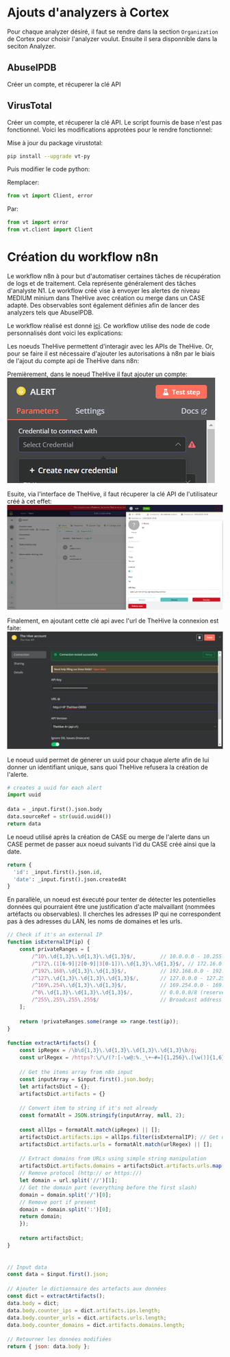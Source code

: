 # Ajouts d'analyzers à Cortex
Pour chaque analyzer désiré, il faut se rendre dans la section `Organization` de Cortex pour choisir l'analyzer voulut. Ensuite il sera disponnible dans la seciton Analyzer.

## AbuseIPDB
Créer un compte, et récuperer la clé API

## VirusTotal
Créer un compte, et récuperer la clé API. Le script fournis de base n'est pas fonctionnel. Voici les modifications approtées pour le rendre fonctionnel:

Mise à jour du package virustotal:
```bash
pip install --upgrade vt-py
```

Puis modifier le code python:

Remplacer:
```python
from vt import Client, error
```

Par:
```python
from vt import error
from vt.client import Client
```


# Création du workflow n8n  

Le workflow n8n à pour but d'automatiser certaines tâches de récupération de logs et de traitement. Cela représente généralement des tâches d'analyste N1. Le workflow créé vise à envoyer les alertes de niveau MEDIUM minium dans TheHive avec création ou merge dans un CASE adapté. Des observables sont également définies afin de lancer des analyzers tels que AbuseIPDB.

Le workflow réalisé est donné [ici](./INSOC.json). Ce workflow utilise des node de code personnalisés dont voici les explications:

Les noeuds TheHive permettent d'interagir avec les APIs de TheHive. Or, pour se faire il est nécessaire d'ajouter les autorisations à n8n par le biais de l'ajout du compte api de TheHive dans n8n:

Premièrement, dans le noeud TheHive il faut ajouter un compte:
![new-cred](images/new-cred.png)

Esuite, via l'interface de TheHive, il faut récuperer la clé API de l'utilisateur créé à cet effet:
![api-key](images/api-key.png)

Finalement, en ajoutant cette clé api avec l'url de TheHive la connexion est faite:
![save-cred](images/save-cred.png)


Le noeud uuid permet de génerer un uuid pour chaque alerte afin de lui donner un identifiant unique, sans quoi TheHive refusera la création de l'alerte.
```python
# creates a uuid for each alert
import uuid

data = _input.first().json.body
data.sourceRef = str(uuid.uuid4())
return data
```

Le noeud utilisé après la création de CASE ou merge de l'alerte dans un CASE permet de passer aux noeud suivants l'id du CASE créé ainsi que la date.
```python
return {
  'id': _input.first().json.id,
  'date': _input.first().json.createdAt
}
```

En parallèle, un noeud est éxecuté pour tenter de détecter les potentielles données qui pourraient être une justification d'acte malvaillant (nommées artéfacts ou observables). Il cherches les adresses IP qui ne correspondent pas à des adresses du LAN, les noms de domaines et les urls.
```javascript
// Check if it's an external IP
function isExternalIP(ip) {
    const privateRanges = [
        /^10\.\d{1,3}\.\d{1,3}\.\d{1,3}$/,        // 10.0.0.0 - 10.255.255.255
        /^172\.(1[6-9]|2[0-9]|3[0-1])\.\d{1,3}\.\d{1,3}$/, // 172.16.0.0 - 172.31.255.255
        /^192\.168\.\d{1,3}\.\d{1,3}$/,           // 192.168.0.0 - 192.168.255.255
        /^127\.\d{1,3}\.\d{1,3}\.\d{1,3}$/,       // 127.0.0.0 - 127.255.255.255 (loopback)
        /^169\.254\.\d{1,3}\.\d{1,3}$/,           // 169.254.0.0 - 169.254.255.255 (link-local)
        /^0\.\d{1,3}\.\d{1,3}\.\d{1,3}$/,         // 0.0.0.0/8 (reserved)
        /^255\.255\.255\.255$/                    // Broadcast address
    ];

    return !privateRanges.some(range => range.test(ip));
}

function extractArtifacts() {
    const ipRegex = /\b\d{1,3}\.\d{1,3}\.\d{1,3}\.\d{1,3}\b/g;
    const urlRegex = /https?:\/\/(?:[-\w@:%._\+~#=]{1,256}\.[\w()]{1,6}\b(?:[-\w()@:%_\+.~#?&\/=]*))/g

    // Get the items array from n8n input
    const inputArray = $input.first().json.body;
    let artifactsDict = {};
    artifactsDict.artifacts = {}

    // Convert item to string if it's not already
    const formatAlt = JSON.stringify(inputArray, null, 2);

    const allIps = formatAlt.match(ipRegex) || [];
    artifactsDict.artifacts.ips = allIps.filter(isExternalIP); // Get only external IPs
    artifactsDict.artifacts.urls = formatAlt.match(urlRegex) || [];

    // Extract domains from URLs using simple string manipulation
    artifactsDict.artifacts.domains = artifactsDict.artifacts.urls.map(url => {
    // Remove protocol (http:// or https://)
    let domain = url.split('//')[1];
    // Get the domain part (everything before the first slash)
    domain = domain.split('/')[0];
    // Remove port if present
    domain = domain.split(':')[0];
    return domain;
    });

    return artifactsDict;
}


// Input data
const data = $input.first().json;

// Ajouter le dictionnaire des artefacts aux données
const dict = extractArtifacts();
data.body = dict;
data.body.counter_ips = dict.artifacts.ips.length;
data.body.counter_urls = dict.artifacts.urls.length;
data.body.counter_domains = dict.artifacts.domains.length;

// Retourner les données modifiées
return { json: data.body };
```